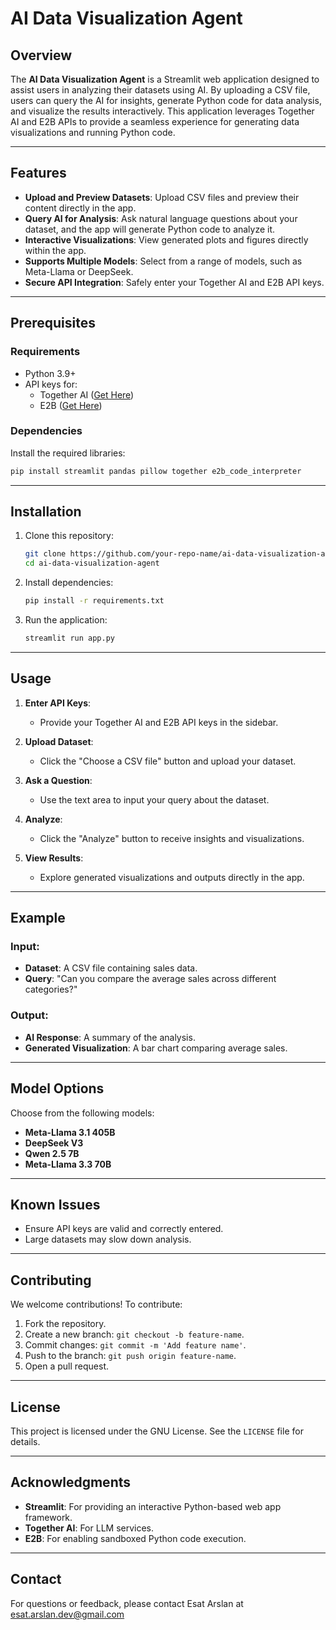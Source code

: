# AI Data Visualization Agent

## Overview

The **AI Data Visualization Agent** is a Streamlit web application designed to assist users in analyzing their datasets using AI. By uploading a CSV file, users can query the AI for insights, generate Python code for data analysis, and visualize the results interactively. This application leverages Together AI and E2B APIs to provide a seamless experience for generating data visualizations and running Python code.

---

## Features

- **Upload and Preview Datasets**: Upload CSV files and preview their content directly in the app.
- **Query AI for Analysis**: Ask natural language questions about your dataset, and the app will generate Python code to analyze it.
- **Interactive Visualizations**: View generated plots and figures directly within the app.
- **Supports Multiple Models**: Select from a range of models, such as Meta-Llama or DeepSeek.
- **Secure API Integration**: Safely enter your Together AI and E2B API keys.

---

## Prerequisites

### Requirements
- Python 3.9+
- API keys for:
  - Together AI ([Get Here](https://api.together.ai/signin))
  - E2B ([Get Here](https://e2b.dev/docs/legacy/getting-started/api-key))

### Dependencies
Install the required libraries:

```bash
pip install streamlit pandas pillow together e2b_code_interpreter
```

---

## Installation

1. Clone this repository:
   ```bash
   git clone https://github.com/your-repo-name/ai-data-visualization-agent.git
   cd ai-data-visualization-agent
   ```

2. Install dependencies:
   ```bash
   pip install -r requirements.txt
   ```

3. Run the application:
   ```bash
   streamlit run app.py
   ```

---

## Usage

1. **Enter API Keys**:
   - Provide your Together AI and E2B API keys in the sidebar.

2. **Upload Dataset**:
   - Click the "Choose a CSV file" button and upload your dataset.

3. **Ask a Question**:
   - Use the text area to input your query about the dataset.

4. **Analyze**:
   - Click the "Analyze" button to receive insights and visualizations.

5. **View Results**:
   - Explore generated visualizations and outputs directly in the app.

---

## Example

### Input:
- **Dataset**: A CSV file containing sales data.
- **Query**: "Can you compare the average sales across different categories?"

### Output:
- **AI Response**: A summary of the analysis.
- **Generated Visualization**: A bar chart comparing average sales.

---

## Model Options

Choose from the following models:
- **Meta-Llama 3.1 405B**
- **DeepSeek V3**
- **Qwen 2.5 7B**
- **Meta-Llama 3.3 70B**

---

## Known Issues

- Ensure API keys are valid and correctly entered.
- Large datasets may slow down analysis.

---

## Contributing

We welcome contributions! To contribute:
1. Fork the repository.
2. Create a new branch: `git checkout -b feature-name`.
3. Commit changes: `git commit -m 'Add feature name'`.
4. Push to the branch: `git push origin feature-name`.
5. Open a pull request.

---

## License

This project is licensed under the GNU License. See the `LICENSE` file for details.

---

## Acknowledgments

- **Streamlit**: For providing an interactive Python-based web app framework.
- **Together AI**: For LLM services.
- **E2B**: For enabling sandboxed Python code execution.

---

## Contact

For questions or feedback, please contact Esat Arslan at esat.arslan.dev@gmail.com

